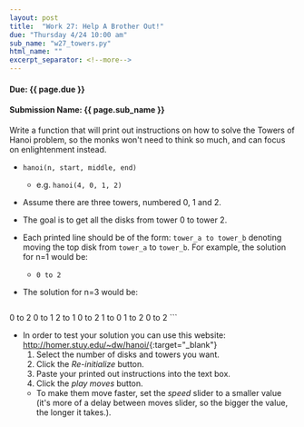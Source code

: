 ```yaml
---
layout: post
title:  "Work 27: Help A Brother Out!"
due: "Thursday 4/24 10:00 am"
sub_name: "w27_towers.py"
html_name: ""
excerpt_separator: <!--more-->
---
```


#### Due: {{ page.due }}
#### Submission Name: {{ page.sub_name }}


Write a function that will print out instructions on how to solve the Towers of Hanoi problem, so the monks won't need to think so much, and can focus on enlightenment instead.
* `hanoi(n, start, middle, end)`
  * e.g. `hanoi(4, 0, 1, 2)`
* Assume there are three towers, numbered 0, 1 and 2.
* The goal is to get all the disks from tower 0 to tower 2.
* Each printed line should be of the form: `tower_a to tower_b` denoting moving the top disk from `tower_a` to `tower_b`. For example, the solution for n=1 would be:
    * `0 to 2`
* The solution for n=3 would be:

    ```
0 to 2
0 to 1
2 to 1
0 to 2
1 to 0
1 to 2
0 to 2
    ```

* In order to test your solution you can use this website: <http://homer.stuy.edu/~dw/hanoi/>{:target="_blank"}
  1. Select the number of disks and towers you want.
  2. Click the _Re-initialize_ button.
  3. Paste your printed out instructions into the text box.
  4. Click the _play moves_ button.
    * To make them move faster, set the _speed_ slider to a smaller value (it's more of a delay between moves slider, so the bigger the value, the longer it takes.).
